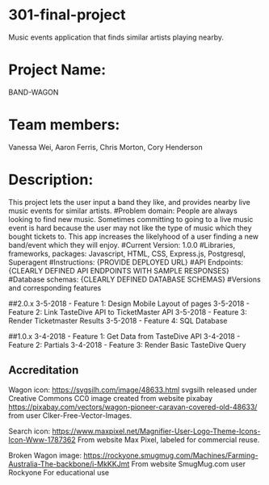 # 301-final-project
Music events application that finds similar artists playing nearby.

# Project Name:
BAND-WAGON
# Team members:
Vanessa Wei, Aaron Ferris, Chris Morton, Cory Henderson
# Description:
This project lets the user input a band they like, and provides nearby live music events for similar artists.
#Problem domain:
People are always looking to find new music.  Sometimes committing to going to a live music event is hard because the user may not like the type of music which they bought tickets to.  This app increases the likelyhood of a user finding a new band/event which they will enjoy.
#Current Version:
1.0.0
#Libraries, frameworks, packages:
Javascript, HTML, CSS, Express.js, Postgresql, Superagent
#Instructions:
{PROVIDE DEPLOYED URL}
#API Endpoints:
{CLEARLY DEFINED API ENDPOINTS WITH SAMPLE RESPONSES}
#Database schemas:
{CLEARLY DEFINED DATABASE SCHEMAS}
#Versions and corresponding features

##2.0.x
  3-5-2018 - Feature 1: Design Mobile Layout of pages
  3-5-2018 - Feature 2: Link TasteDive API to TicketMaster API
  3-5-2018 - Feature 3: Render Ticketmaster Results
  3-5-2018 - Feature 4: SQL Database
  
##1.0.x
  3-4-2018 - Feature 1: Get Data from TasteDive API 
  3-4-2018 - Feature 2: Partials
  3-4-2018 - Feature 3: Render Basic TasteDive Query


## Accreditation
Wagon icon: https://svgsilh.com/image/48633.html
svgsilh released under Creative Commons CC0
image created from website pixabay https://pixabay.com/vectors/wagon-pioneer-caravan-covered-old-48633/ from user Clker-Free-Vector-Images. 

Search icon: https://www.maxpixel.net/Magnifier-User-Logo-Theme-Icons-Icon-Www-1787362 
From website Max Pixel, labeled for commercial reuse.

Broken Wagon image: https://rockyone.smugmug.com/Machines/Farming-Australia-The-backbone/i-MkKKJmt
From website SmugMug.com user Rockyone For educational use

